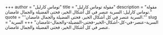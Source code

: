 +++
author = "توماس كارليل"
title = "مقولة توماس كارليل"
description = "مقولة توماس كارليل: السرية عنصر في كل أشكال الخير، فحتى الفضيلة والجمال غامضان."
quote = '''السرية عنصر في كل أشكال الخير، فحتى الفضيلة والجمال غامضان.'''
slug = "السرية-عنصر-في-كل-أشكال-الخير-فحتى-الفضيلة-والجمال-غامضان"
+++
السرية عنصر في كل أشكال الخير، فحتى الفضيلة والجمال غامضان.
